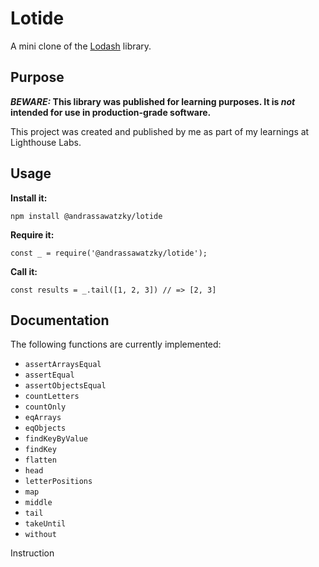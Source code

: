 # Lotide

A mini clone of the [Lodash](https://lodash.com) library.

## Purpose

**_BEWARE:_ This library was published for learning purposes. It is _not_ intended for use in production-grade software.**

This project was created and published by me as part of my learnings at Lighthouse Labs. 

## Usage

**Install it:**

`npm install @andrassawatzky/lotide`

**Require it:**

`const _ = require('@andrassawatzky/lotide');`

**Call it:**

`const results = _.tail([1, 2, 3]) // => [2, 3]`

## Documentation

The following functions are currently implemented:

* `assertArraysEqual`
* `assertEqual`
* `assertObjectsEqual`
* `countLetters`
* `countOnly`
* `eqArrays`
* `eqObjects`
* `findKeyByValue`
* `findKey`
* `flatten`
* `head`
* `letterPositions`
* `map`
* `middle`
* `tail`
* `takeUntil`
* `without`

Instruction
